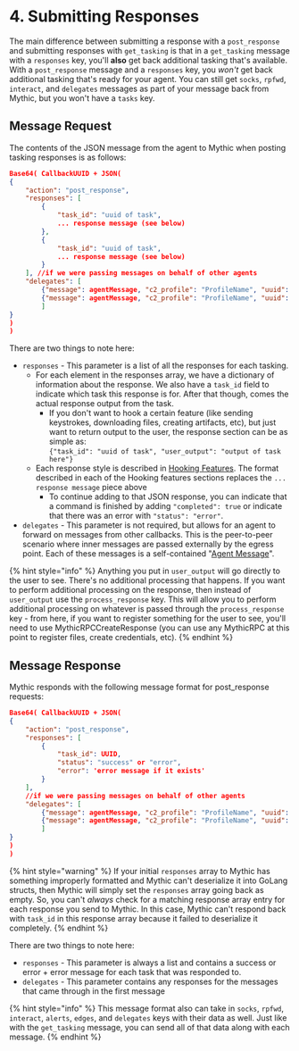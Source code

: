 # 4. Submitting Responses

The main difference between submitting a response with a `post_response` and submitting responses with `get_tasking` is that in a `get_tasking` message with a `responses` key, you'll **also** get back additional tasking that's available. With a `post_response` message and a `responses` key, you _won't_ get back additional tasking that's ready for your agent. You can still get `socks`, `rpfwd`, `interact`, and `delegates` messages as part of your message back from Mythic, but you won't have a `tasks` key.&#x20;

## Message Request

The contents of the JSON message from the agent to Mythic when posting tasking responses is as follows:

```json
Base64( CallbackUUID + JSON(
{
	"action": "post_response",
	"responses": [
		{
			"task_id": "uuid of task",
			... response message (see below)
		},
		{
			"task_id": "uuid of task",
			... response message (see below)
		}
	], //if we were passing messages on behalf of other agents
	"delegates": [
		{"message": agentMessage, "c2_profile": "ProfileName", "uuid": "uuid here"},
		{"message": agentMessage, "c2_profile": "ProfileName", "uuid": "uuid here"}
		]
}
)
)
```

There are two things to note here:

* `responses` - This parameter is a list of all the responses for each tasking.
  * For each element in the responses array, we have a dictionary of information about the response. We also have a `task_id` field to indicate which task this response is for. After that though, comes the actual response output from the task.
    * If you don't want to hook a certain feature (like sending keystrokes, downloading files, creating artifacts, etc), but just want to return output to the user, the response section can be as simple as:\
      `{"task_id": "uuid of task", "user_output": "output of task here"}`
  * Each response style is described in [Hooking Features](../../../hooking-features/). The format described in each of the Hooking features sections replaces the `... response message` piece above
    * To continue adding to that JSON response, you can indicate that a command is finished by adding `"completed": true` or indicate that there was an error with `"status": "error"`.
* `delegates` - This parameter is not required, but allows for an agent to forward on messages from other callbacks. This is the peer-to-peer scenario where inner messages are passed externally by the egress point. Each of these messages is a self-contained "[Agent Message](agent-message-format.md)".

{% hint style="info" %}
Anything you put in `user_output` will go directly to the user to see. There's no additional processing that happens. If you want to perform additional processing on the response, then instead of `user_output` use the `process_response` key. This will allow you to perform additional processing on whatever is passed through the `process_response` key - from here, if you want to register something for the user to see, you'll need to use MythicRPCCreateResponse (you can use any MythicRPC at this point to register files, create credentials, etc).
{% endhint %}

## Message Response

Mythic responds with the following message format for post\_response requests:

```json
Base64( CallbackUUID + JSON(
{
	"action": "post_response",
	"responses": [
		{
			"task_id": UUID,
			"status": "success" or "error",
			"error": 'error message if it exists'
		}
	],
	//if we were passing messages on behalf of other agents
	"delegates": [
		{"message": agentMessage, "c2_profile": "ProfileName", "uuid": "uuid here"},
		{"message": agentMessage, "c2_profile": "ProfileName", "uuid": "uuid here"}
		]
}
)
)
```

{% hint style="warning" %}
If your initial `responses` array to Mythic has something improperly formatted and Mythic can't deserialize it into GoLang structs, then Mythic will simply set the `responses` array going back as empty. So, you can't _always_ check for a matching response array entry for each response you send to Mythic. In this case, Mythic can't respond back with `task_id` in this response array because it failed to deserialize it completely.
{% endhint %}

There are two things to note here:

* `responses` - This parameter is always a list and contains a success or error + error message for each task that was responded to.
* `delegates` - This parameter contains any responses for the messages that came through in the first message

{% hint style="info" %}
This message format also can take in `socks`, `rpfwd`, `interact`, `alerts`, `edges`, and `delegates` keys with their data as well. Just like with the `get_tasking` message, you can send all of that data along with each message.&#x20;
{% endhint %}
